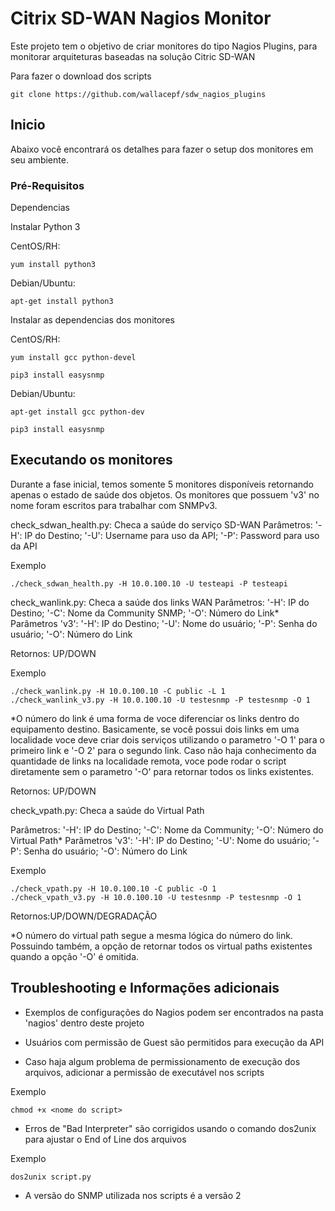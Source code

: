 # Citrix SD-WAN Nagios Monitor

Este projeto tem o objetivo de criar monitores do tipo Nagios Plugins, para monitorar arquiteturas baseadas na solução Citric SD-WAN

Para fazer o download dos scripts
```
git clone https://github.com/wallacepf/sdw_nagios_plugins
```

## Inicio

Abaixo você encontrará os detalhes para fazer o setup dos monitores em seu ambiente.

### Pré-Requisitos

Dependencias

Instalar Python 3

CentOS/RH:
```
yum install python3
```
Debian/Ubuntu:
```
apt-get install python3
```
Instalar as dependencias dos monitores

CentOS/RH:
```
yum install gcc python-devel

pip3 install easysnmp
```

Debian/Ubuntu:

```
apt-get install gcc python-dev

pip3 install easysnmp
```

## Executando os monitores

Durante a fase inicial, temos somente 5 monitores disponíveis retornando apenas o estado de saúde dos objetos. Os monitores que possuem 'v3' no nome foram escritos para trabalhar com SNMPv3.

check_sdwan_health.py: Checa a saúde do serviço SD-WAN
Parâmetros: '-H': IP do Destino; '-U': Username para uso da API; '-P': Password para uso da API

Exemplo
```
./check_sdwan_health.py -H 10.0.100.10 -U testeapi -P testeapi
```
check_wanlink.py: Checa a saúde dos links WAN
Parâmetros: '-H': IP do Destino; '-C': Nome da Community SNMP; '-O': Número do Link*
Parâmetros 'v3': '-H': IP do Destino; '-U': Nome do usuário; '-P': Senha do usuário; '-O': Número do Link

Retornos: UP/DOWN

Exemplo
```
./check_wanlink.py -H 10.0.100.10 -C public -L 1
./check_wanlink_v3.py -H 10.0.100.10 -U testesnmp -P testesnmp -O 1
```
*O número do link é uma forma de voce diferenciar os links dentro do equipamento destino. Basicamente, se você possui dois links em uma localidade
voce deve criar dois serviços utilizando o parametro '-O 1' para o primeiro link e '-O 2' para o segundo link. Caso não haja conhecimento da quantidade
de links na localidade remota, voce pode rodar o script diretamente sem o parametro '-O' para retornar todos os links existentes.

Retornos: UP/DOWN

check_vpath.py: Checa a saúde do Virtual Path

Parâmetros: '-H': IP do Destino; '-C': Nome da Community; '-O': Número do Virtual Path*
Parâmetros 'v3': '-H': IP do Destino; '-U': Nome do usuário; '-P': Senha do usuário; '-O': Número do Link

Exemplo
```
./check_vpath.py -H 10.0.100.10 -C public -O 1
./check_vpath_v3.py -H 10.0.100.10 -U testesnmp -P testesnmp -O 1
```

Retornos:UP/DOWN/DEGRADAÇÃO

*O número do virtual path segue a mesma lógica do número do link. Possuindo também, a opção de retornar todos os virtual paths existentes quando
a opção '-O' é omitida.

## Troubleshooting e Informações adicionais

- Exemplos de configurações do Nagios podem ser encontrados na pasta 'nagios' dentro deste projeto

- Usuários com permissão de Guest são permitidos para execução da API

- Caso haja algum problema de permissionamento de execução dos arquivos, adicionar a permissão de executável nos scripts

Exemplo
```
chmod +x <nome do script>
```

- Erros de "Bad Interpreter"
 são corrigidos usando o comando dos2unix para ajustar o End of Line dos arquivos

Exemplo
```
dos2unix script.py
```

- A versão do SNMP utilizada nos scripts é a versão 2